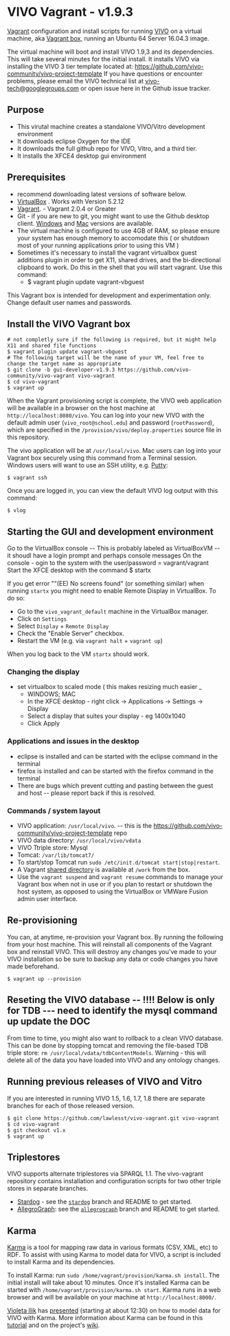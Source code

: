 # VIVO Vagrant - v1.9.3

[Vagrant](http://www.vagrantup.com/) configuration and install scripts for running [VIVO](http://vivoweb.org) on a virtual machine, aka [Vagrant box](http://docs.vagrantup.com/v2/boxes.html), running an Ubuntu 64 Server 16.04.3 image.

The virtual machine will boot and install VIVO 1.9,3 and its dependencies.  This will take several minutes for the initial install.
It installs VIVO via installing the VIVO 3 tier template located at: https://github.com/vivo-community/vivo-project-template
If you have questions or encounter problems, please email the VIVO technical list at [vivo-tech@googlegroups.com](https://groups.google.com/forum/#!forum/vivo-tech) or open issue here in the Github issue tracker.

## Purpose
 * This virutal machine creates a standalone VIVO/Vitro development environment
 * It downloads eclipse Oxygen for the IDE
 * It downloads the full github repo for VIVO, Vitro, and a third tier.
 * It installs the XFCE4 desktop gui environment

## Prerequisites
 * recommend downloading latest versions of software below.
 * [VirtualBox](https://www.virtualbox.org/) .   Works with Version 5.2.12
 * [Vagrant](https://docs.vagrantup.com/v2/installation/index.html).   - Vagrant 2.0.4 or Greater
 * Git - if you are new to git, you might want to use the Github desktop client. [Windows](http://windows.github.com/) and [Mac](http://mac.github.com/) versions are available.
 * The virtual machine is configured to use 4GB of RAM, so please ensure your system has enough memory to accomodate this
 ( or shutdown most of your running applications prior to using this VM )
 * Sometimes it's necessary to install the vagrant virtualbox guest additions plugin in order to get X11, shared drives, and the bi-directional clipboard to work. Do this in the shell that you will start vagrant. Use this command:
   * $ vagrant plugin update vagrant-vbguest

This Vagrant box is intended for development and experimentation only.  Change default user names and passwords.

## Install the VIVO Vagrant box

~~~
# not completly sure if the following is required, but it might help X11 and shared file functions
$ vagrant plugin update vagrant-vbguest  
# The following target will be the name of your VM, feel free to change the target name as appropriate
$ git clone -b gui-developer-v1.9.3 https://github.com/vivo-community/vivo-vagrant vivo-vagrant   
$ cd vivo-vagrant
$ vagrant up
~~~

When the Vagrant provisioning script is complete, the VIVO web application will be available in a browser on the host machine at `http://localhost:8080/vivo`.  You can log into your new VIVO with the default admin user (`vivo_root@school.edu`) and password (`rootPassword`), which are specified in the `/provision/vivo/deploy.properties` source file in this repository.


The vivo application will be at `/usr/local/vivo`. Mac users can log into your Vagrant box securely using this command from a Terminal session.  Windows users will want to use an SSH utility, e.g. [Putty](http://www.chiark.greenend.org.uk/~sgtatham/putty/download.html):

~~~
$ vagrant ssh
~~~

Once you are logged in, you can view the default VIVO log output with this command:

~~~
$ vlog
~~~

## Starting the GUI and development environment
Go to the VirtualBox console -- This is probably labeled as VirtualBoxVM -- it shoudl have a login prompt and perhaps console messages
On the console - ogin to the system with the user/password = vagrant/vagrant
Start the XFCE desktop with the command
$ startx

If you get error ""(EE) No screens found" (or something similar) when running `startx` you might need to enable Remote Display in VirtualBox. To do so:

* Go to the `vivo_vagrant_default` machine in the VirtualBox manager.
* Click on `Settings`
* Select `Display` + `Remote Display`
* Check the "Enable Server" checkbox.
* Restart the VM (e.g. via `vagrant halt` + `vagrant up`)

When you log back to the VM `startx` should work.

### Changing the display
 * set virtualbox to scaled mode  ( this makes resizing much easier _
   * <right ctrl  C> WINDOWS;   <Command C>  MAC
   * In the XFCE desktop - right click -> Applications -> Settings -> Display
    * Select a display that suites your display - eg 1400x1040
    * Click Apply

### Applications and issues in the desktop
 * eclipse is installed and can be started with the eclipse command in the terminal
 * firefox is installed and can be started with the firefox command in the terminal
 * There are bugs which prevent cutting and pasting between the guest and host -- please report back if this is resolved.



### Commands / system layout
 * VIVO application: `/usr/local/vivo`.  -- this is the https://github.com/vivo-community/vivo-project-template repo
 * VIVO data directory: `/usr/local/vivo/vdata`
 * VIVO Ttriple store: Mysql
 * Tomcat: `/var/lib/tomcat7/`
 * To start/stop Tomcat run `sudo /etc/init.d/tomcat start|stop|restart`.
 * A Vagrant [shared directory](http://docs.vagrantup.com/v2/synced-folders/) is available at `/work` from the box.
 * Use the `vagrant suspend` and `vagrant resume` commands to manage your Vagrant box when not in use or if you plan to restart or shutdown the host system, as opposed to using the VirtualBox or VMWare Fusion admin user interface.

## Re-provisioning

You can, at anytime, re-provision your Vagrant box.  By running the following from your host machine.  This will reinstall all components of the Vagrant box and reinstall VIVO.  This will destroy any changes you've made to your VIVO installation so be sure to backup any data or code changes you have made beforehand.

 ~~~
 $ vagrant up --provision
 ~~~

## Reseting the VIVO database  -- !!!! Below is only for TDB --- need to identify the mysql command up update the DOC
From time to time, you might also want to rollback to a clean VIVO database. This can be done by stopping tomcat and removing the file-based TDB triple store: `rm /usr/local/vdata/tdbContentModels`. Warning - this will delete all of the data you have loaded into VIVO and any ontology changes.


## Running previous releases of VIVO and Vitro
If you are interested in running VIVO 1.5, 1.6, 1.7, 1.8 there are separate branches for each of those released version.
 ~~~
 $ git clone https://github.com/lawlesst/vivo-vagrant.git vivo-vagrant
 $ cd vivo-vagrant
 $ git checkout v1.x
 $ vagrant up
 ~~~

## Triplestores

VIVO supports alternate triplestores via SPARQL 1.1.  The vivo-vagrant repository contains installation and configuration scripts for two other triple stores in separate branches.  

 * [Stardog](http://stardog.com) - see the [`stardog`](https://github.com/lawlesst/vivo-vagrant/tree/stardog) branch and README to get started.  
 * [AllegroGraph](http://franz.com/agraph/allegrograph/): see the [`allegrograph`](https://github.com/lawlesst/vivo-vagrant/tree/allegrograph) branch and README to get started.  


## Karma
[Karma](http://www.isi.edu/integration/karma/) is a tool for mapping raw data in various formats (CSV, XML, etc) to RDF.  To assist with using Karma to model data for VIVO, a script is included to install Karma and its dependencies.  

To install Karma: run `sudo /home/vagrant/provision/karma.sh install`.  The initial install will take about 10 minutes.  Once it's installed Karma can be started with `/home/vagrant/provision/karma.sh start`.  Karma runs in a web browser and will be available on your machine at `http://localhost:8000/`.

[Violeta Ilik](https://twitter.com/violetailik) has [presented](https://www.youtube.com/watch?v=aBLHGzui0_s) (starting at about 12:30) on how to model data for VIVO with Karma.  More information about Karma can be found in this [tutorial](https://github.com/InformationIntegrationGroup/karma-step-by-step) and on the project's [wiki](https://github.com/InformationIntegrationGroup/Web-Karma/wiki).  
